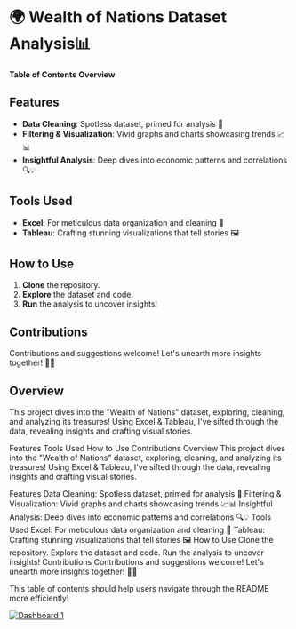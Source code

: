 # 🌍 Wealth of Nations Dataset Analysis📊
**Table of Contents**
**Overview**
## Features
- **Data Cleaning**: Spotless dataset, primed for analysis 🧹
- **Filtering & Visualization**: Vivid graphs and charts showcasing trends 📈📊
- **Insightful Analysis**: Deep dives into economic patterns and correlations 🔍💡

## Tools Used
- **Excel**: For meticulous data organization and cleaning 📑
- **Tableau**: Crafting stunning visualizations that tell stories 🖼️

## How to Use
1. **Clone** the repository.
2. **Explore** the dataset and code.
3. **Run** the analysis to uncover insights!

## Contributions
Contributions and suggestions welcome! Let's unearth more insights together! 🤝✨

## Overview
This project dives into the "Wealth of Nations" dataset, exploring, cleaning, and analyzing its treasures! Using Excel & Tableau, I've sifted through the data, revealing insights and crafting visual stories.

Features
Tools Used
How to Use
Contributions
Overview
This project dives into the "Wealth of Nations" dataset, exploring, cleaning, and analyzing its treasures! Using Excel & Tableau, I've sifted through the data, revealing insights and crafting visual stories.

Features
Data Cleaning: Spotless dataset, primed for analysis 🧹
Filtering & Visualization: Vivid graphs and charts showcasing trends 📈📊
Insightful Analysis: Deep dives into economic patterns and correlations 🔍💡
Tools Used
Excel: For meticulous data organization and cleaning 📑
Tableau: Crafting stunning visualizations that tell stories 🖼️
How to Use
Clone the repository.
Explore the dataset and code.
Run the analysis to uncover insights!
Contributions
Contributions and suggestions welcome! Let's unearth more insights together! 🤝✨

This table of contents should help users navigate through the README more efficiently!

<div class='tableauPlaceholder' id='viz1704818396915' style='position: relative'><noscript><a href='#'><img alt='Dashboard 1 ' src='https:&#47;&#47;public.tableau.com&#47;static&#47;images&#47;Ov&#47;OverDashBoardoftheVisualisationoftheWealthofNations&#47;Dashboard1&#47;1_rss.png' style='border: none' /></a></noscript><object class='tableauViz'  style='display:none;'><param name='host_url' value='https%3A%2F%2Fpublic.tableau.com%2F' /> <param name='embed_code_version' value='3' /> <param name='site_root' value='' /><param name='name' value='OverDashBoardoftheVisualisationoftheWealthofNations&#47;Dashboard1' /><param name='tabs' value='no' /><param name='toolbar' value='yes' /><param name='static_image' value='https:&#47;&#47;public.tableau.com&#47;static&#47;images&#47;Ov&#47;OverDashBoardoftheVisualisationoftheWealthofNations&#47;Dashboard1&#47;1.png' /> <param name='animate_transition' value='yes' /><param name='display_static_image' value='yes' /><param name='display_spinner' value='yes' /><param name='display_overlay' value='yes' /><param name='display_count' value='yes' /><param name='language' value='en-GB' /></object></div>                <script type='text/javascript'>                    var divElement = document.getElementById('viz1704818396915');                    var vizElement = divElement.getElementsByTagName('object')[0];                    if ( divElement.offsetWidth > 800 ) { vizElement.style.minWidth='520px';vizElement.style.maxWidth='100%';vizElement.style.minHeight='687px';vizElement.style.maxHeight=(divElement.offsetWidth*0.75)+'px';} else if ( divElement.offsetWidth > 500 ) { vizElement.style.minWidth='520px';vizElement.style.maxWidth='100%';vizElement.style.minHeight='687px';vizElement.style.maxHeight=(divElement.offsetWidth*0.75)+'px';} else { vizElement.style.width='100%';vizElement.style.height='1327px';}                     var scriptElement = document.createElement('script');                    scriptElement.src = 'https://public.tableau.com/javascripts/api/viz_v1.js';                    vizElement.parentNode.insertBefore(scriptElement, vizElement);                </script>






